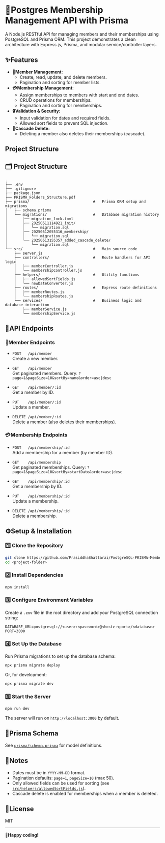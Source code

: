 # 🧾Postgres Membership Management API with Prisma

A Node.js RESTful API for managing members and their memberships using PostgreSQL and Prisma ORM. This project demonstrates a clean architecture with Express.js, Prisma, and modular service/controller layers.

## ✨Features

- **👤Member Management:**  
  - Create, read, update, and delete members.
  - Pagination and sorting for member lists.
- **💳Membership Management:**  
  - Assign memberships to members with start and end dates.
  - CRUD operations for memberships.
  - Pagination and sorting for memberships.
- **🔒Validation & Security:**  
  - Input validation for dates and required fields.
  - Allowed sort fields to prevent SQL injection.
- **🧹Cascade Delete:**  
  - Deleting a member also deletes their memberships (cascade).

## Project Structure

## 🗂️ Project Structure

```
.
├── .env
├── .gitignore
├── package.json
├── PRISMA_Folders_Structure.pdf
├── prisma/                             #   Prisma ORM setup and migrations
│   ├── schema.prisma
│   └── migrations/                     #   Database migration history
│       ├── migration_lock.toml
│       ├── 20250511114921_init/
│       │   └── migration.sql
│       ├── 20250512055316_membership/
│       │   └── migration.sql
│       └── 20250513155357_added_cascade_delete/
│           └── migration.sql
└── src/                                #   Main source code
    ├── server.js
    ├── controllers/                    #   Route handlers for API logic
    │   ├── memberController.js
    │   └── membershipController.js
    ├── helpers/                        #   Utility functions
    │   ├── allowedSortFields.js
    │   └── newDateConverter.js
    ├── routes/                         #   Express route definitions
    │   ├── memberRoutes.js
    │   └── membershipRoutes.js
    └── services/                       #   Business logic and database interaction
        ├── memberService.js
        └── membershipService.js
```


## 📡API Endpoints

### 👤Member Endpoints

- `POST   /api/member`  
  Create a new member.

- `GET    /api/member`  
  Get paginated members. Query: `?page=1&pageSize=10&sortBy=name&order=asc|desc`

- `GET    /api/member/:id`  
  Get a member by ID.

- `PUT    /api/member/:id`  
  Update a member.

- `DELETE /api/member/:id`  
  Delete a member (also deletes their memberships).

### 💳Membership Endpoints

- `POST   /api/membership/:id`  
  Add a membership for a member (by member ID).

- `GET    /api/membership`  
  Get paginated memberships. Query: `?page=1&pageSize=10&sortBy=startDate&order=asc|desc`

- `GET    /api/membership/:id`  
  Get a membership by ID.

- `PUT    /api/membership/:id`  
  Update a membership.

- `DELETE /api/membership/:id`  
  Delete a membership.

## ⚙️Setup & Installation

### 1️⃣ Clone the Repository

```sh
git clone https://github.com/PrasiddhaBhattarai/PostgreSQL-PRISMA-Membership-Manager.git
cd <project-folder>
```

### 2️⃣ Install Dependencies

```sh
npm install
```

### 3️⃣ Configure Environment Variables

Create a `.env` file in the root directory and add your PostgreSQL connection string:

```
DATABASE_URL=postgresql://<user>:<password>@<host>:<port>/<database>
PORT=3000
```

### 4️⃣ Set Up the Database

Run Prisma migrations to set up the database schema:

```sh
npx prisma migrate deploy
```

Or, for development:

```sh
npx prisma migrate dev
```

### 5️⃣ Start the Server

```sh
npm run dev
```

The server will run on `http://localhost:3000` by default.

## 🧬Prisma Schema

See [`prisma/schema.prisma`](prisma/schema.prisma) for model definitions.

## 📝Notes

- Dates must be in `YYYY-MM-DD` format.
- Pagination defaults: `page=1`, `pageSize=10` (max 50).
- Only allowed fields can be used for sorting (see [`src/helpers/allowedSortFields.js`](src/helpers/allowedSortFields.js)).
- Cascade delete is enabled for memberships when a member is deleted.

## 📄License

MIT

---

🎉**Happy coding!**